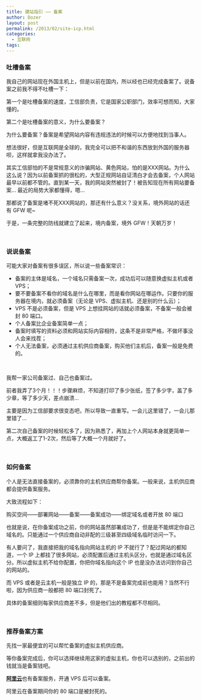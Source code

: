 ```yaml
---
title: 建站指引 —— 备案
author: Dozer
layout: post
permalink: /2013/02/site-icp.html
categories:
  - 互联网
tags:
---
```


### 吐槽备案

我自己的网站现在外国主机上，但是以前在国内，所以经也已经完成备案了。说备案之前我不得不吐槽一下：

第一个是吐槽备案的速度，工信部负责，它是国家公职部门，效率可想而知，大家懂的。

第二个是吐槽备案的意义，为什么要备案？

为什么要备案？备案是希望网站内容有违规违法的时候可以方便地找到当事人。

想法很好，但是互联网是全球的，我完全可以把不和谐的东西放到外国的服务器呗，这样就拿我没办法了。

其实工信部怕的不是常规意义的诈骗网站、黄色网站，怕的是XXX网站。为什么这么说？因为以前备案抓的很松的，大型正规网站自证清白才会去备案，个人网站最早以前都不管的。直到某一天，我的网站突然被封了！被告知现在所有网站要备案… 最近的局势大家都懂得，嗯…

那都说了备案是堵不死XXX网站的，那还有什么意义？没关系，境外网站的话还有 GFW 呢~

于是，一条完整的防线就建立了起来，境内备案，境外 GFW！天朝万岁！

<!--more-->

&nbsp;

### 说说备案

可能大家对备案有很多误区，所以说一些备案常识：

*   备案的主体是域名，一个域名只需备案一次，成功后可以随意换虚拟主机或者 VPS；
*   要不要备案不看你的域名是什么在哪里，而是看你网站在哪运作。只要你的服务器在境内，就必须备案（无论是 VPS、虚拟主机、还是别的什么云）；
*   VPS 不是必须备案，但是 VPS 上想挂网站的话就必须备案，不备案一般会被封 80 端口。
*   个人备案比企业备案简单一点；
*   备案时填写的资料必须和网站实际内容相符，这条不是非常严格，不做坏事没人会来找茬；
*   个人无法备案，必须通过主机供应商备案，购买他们主机后，备案一般是免费的。

&nbsp;

我帮一家公司备案过、自己也备案过。

前者我弄了3个月！！！步骤麻烦，不知道打印了多少张纸，签了多少字，盖了多少章，等了多少天，差点崩溃…

主要是因为工信部要求很变态吧，所以导致一直重写。一会儿这里错了，一会儿那里错了…

第二次自己备案的时候轻松多了，因为熟悉了，再加上个人网站本身就更简单一点，大概返工了1-2次，然后等了大概一个月就好了。

&nbsp;

### 如何备案

个人是无法直接备案的，必须靠你的主机供应商帮你备案。一般来说，主机供应商都会提供备案服务。

大致流程如下：

购买空间——部署网站——备案——备案成功——绑定域名或者开放 80 端口

也就是说，在你备案成功之前，你的网站虽然部署成功了，但是是不能绑定你自己域名的。只能通过一个供应商自动非配的三级甚至四级域名临时访问一下。

有人要问了，我直接把我的域名指向网站主机的 IP 不就行了？配过网站的都知道，一个 IP 上都挂了很多网站，必须配置后通过主机头区分，也就是通过域名区分。所以虚拟主机不给你配置，你把你域名指向这个 IP 也是没办法访问到你自己的网站的。

而 VPS 或者是云主机一般是独立 IP 的，那是不是备案完成前也能用？当然不行啦，因为供应商一般都把 80 端口封死了。

具体的备案细则每家供应商差不多，但是他们出的教程都不尽相同。

&nbsp;

### 推荐备案方案

先找一家最便宜的可以帮忙备案的虚拟主机供应商。

等你备案完成后，你可以选择继续用这家的虚拟主机，你也可以选别的，之前出的钱就当是备案钱吧。

<a href="http://www.aliyun.com/" target="_blank"><strong>阿里云</strong></a>也有备案服务，开通 VPS 后可以备案。

阿里云在备案期间你的 80 端口是被封死的。
